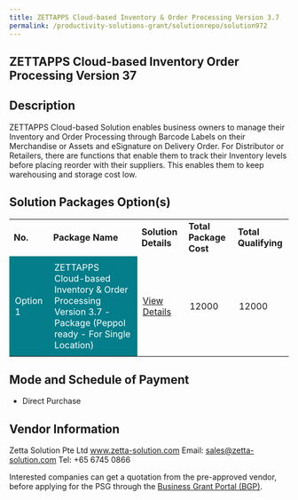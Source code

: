 ```yaml
---
title: ZETTAPPS Cloud-based Inventory & Order Processing Version 3.7
permalink: /productivity-solutions-grant/solutionrepo/solution972
---
```


## ZETTAPPS Cloud-based Inventory Order Processing Version 37

## Description

ZETTAPPS Cloud-based Solution enables business owners to manage their Inventory and Order Processing through Barcode Labels on their Merchandise or Assets and eSignature on Delivery Order.  For Distributor or Retailers, there are functions that enable them to track their Inventory levels before placing reorder with their suppliers.  This enables them to keep warehousing and storage cost low.


## Solution Packages Option(s)

<table>
<tr>
<td><b>No.</b></td>
<td><b>Package Name</b></td>
<td><b>Solution Details</b></td>
<td><b>Total Package Cost</b></td>
<td><b>Total Qualifying</b></td>
</tr>
<tr>
<td style='padding: 10px; background-color: #037E8A; color: #FFFFFF;'>Option 1</td>
<td style='padding: 10px; background-color: #037E8A; color: #FFFFFF;'>ZETTAPPS Cloud-based Inventory & Order Processing Version 3.7 - Package (Peppol ready - For Single Location)</td>
<td style='padding: 10px;'><a href='https://www.gobusiness.gov.sg/images/psg/Zetta_Solution_20200015_Annex_3_20200625143545_Part_1.pdf' target='_blank'>View Details</a></td>
<td style='padding: 10px;'>12000</td>
<td style='padding: 10px;'>12000</td>
</tr>
</table>

## Mode and Schedule of Payment

 - Direct Purchase

## Vendor Information

 Zetta Solution Pte Ltd
www.zetta-solution.com
Email: sales@zetta-solution.com
Tel: +65 6745 0866

Interested companies can get a quotation from the pre-approved vendor, before applying for the PSG through the <a href='https://www.businessgrants.gov.sg/'>Business Grant Portal (BGP)</a>.

<script src="/jquery/resize-tables.js"></script>
